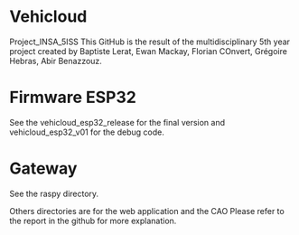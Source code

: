 # Vehicloud
Project_INSA_5ISS
This GitHub is the result of the multidisciplinary 5th year project created by Baptiste Lerat, Ewan Mackay, Florian COnvert, Grégoire Hebras, Abir Benazzouz. 

# Firmware ESP32
See the vehicloud_esp32_release for the final version and vehicloud_esp32_v01 for the debug code.

# Gateway
See the raspy directory.

Others directories are for the web application and the CAO
Please refer to the report in the github for more explanation.
